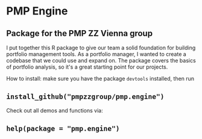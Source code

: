 # PMP Engine
## Package for the PMP ZZ Vienna group

I put together this R package to give our team a solid foundation for building portfolio management tools. As a portfolio manager, I wanted to create a codebase that we could use and expand on. The package covers the basics of portfolio analysis, so it's a great starting point for our projects.

How to install: make sure you have the package `devtools` installed, then run
## `install_github("pmpzzgroup/pmp.engine")`


Check out all demos and functions via:
## `help(package = "pmp.engine")`
